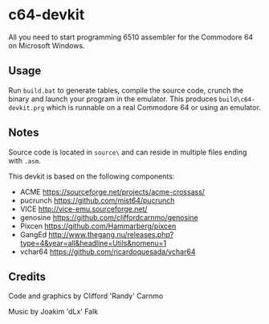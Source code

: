 # c64-devkit
All you need to start programming 6510 assembler for the Commodore 64 on Microsoft Windows.

## Usage
Run `build.bat` to generate tables, compile the source code, crunch the binary and launch your program in the emulator. This produces `build\c64-devkit.prg` which is runnable on a real Commodore 64 or using an emulator.

## Notes
Source code is located in `source\` and can reside in multiple files ending with `.asm`. 

This devkit is based on the following components:
* ACME https://sourceforge.net/projects/acme-crossass/
* pucrunch https://github.com/mist64/pucrunch
* VICE http://vice-emu.sourceforge.net/
* genosine https://github.com/cliffordcarnmo/genosine
* Pixcen https://github.com/Hammarberg/pixcen
* GangEd http://www.thegang.nu/releases.php?type=4&year=all&headline=Utils&nomenu=1
* vchar64 https://github.com/ricardoquesada/vchar64

## Credits
Code and graphics by Clifford 'Randy' Carnmo

Music by Joakim 'dLx' Falk
